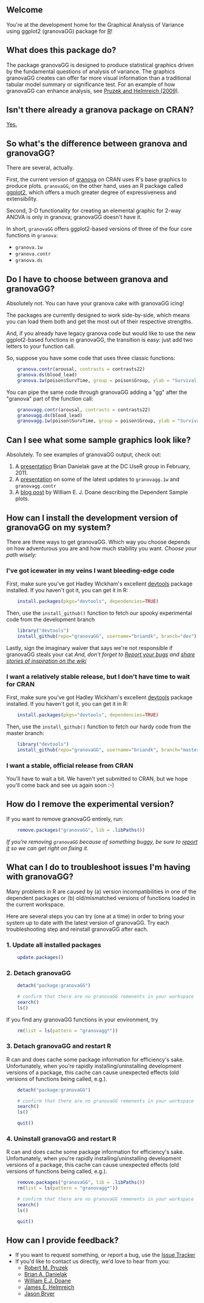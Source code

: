 ## Welcome
You're at the development home for the Graphical Analysis of Variance using ggplot2 (granovaGG) package for [R]!

## What does this package do?
The package granovaGG is designed to produce statistical graphics driven by the fundamental questions of analysis of variance. The graphics granovaGG creates can offer far more visual information than a traditional tabular model summary or significance test. For an example of how granovaGG can enhance analysis, see [Pruzek and Helmreich (2009)].

## Isn't there already a granova package on CRAN?
[Yes.][granovaClassic]

## So what's the difference between granova and granovaGG?
There are several, actually.

First, the current version of [granova][granovaClassic] on CRAN uses R's base graphics to produce plots. `granovaGG`, on the other hand, uses an R package called [ggplot2][ggplot2], which offers a much greater degree of expressiveness and extensibility.

Second, 3-D functionality for creating an elemental graphic for 2-way ANOVA is only in granova; granovaGG doesn't have it.

In short, `granovaGG` offers ggplot2-based versions of three of the four core functions in `granova`:

  *  `granova.1w`
  *  `granova.contr`
  *  `granova.ds` 

## Do I have to choose between granova and granovaGG?
Absolutely not. You can have your granova cake with granovaGG icing!

The packages are currently designed to work side-by-side, which means you can load them both and get the most out of their respective strengths.

And, if you already have legacy granova code but would like to use the new ggplot2-based functions in granovaGG, the transition is easy: just add two letters to your function call.

So, suppose you have some code that uses three classic functions:

```r
    granova.contr(arousal, contrasts = contrasts22)
    granova.ds(blood_lead)
    granova.1w(poison$SurvTime, group = poison$Group, ylab = "Survival Time")
```

You can pipe the same code through granovaGG adding a "gg" after the "granova" part of the function call:

```r
    granovagg.contr(arousal, contrasts = contrasts22)
    granovagg.ds(blood_lead)
    granovagg.1w(poison$SurvTime, group = poison$Group, ylab = "Survival Time")
```

## Can I see what some sample graphics look like?
Absolutely. To see examples of granovaGG output, check out:

1.  A [presentation][Feb2011Presentation] Brian Danielak gave at the DC UseR group in February, 2011.
2.  A [presentation][2011July14Presentation] on some of the latest updates to `granovagg.1w` and `granovagg.contr`
3.  A [blog post][DoaneBlog] by William E. J. Doane describing the Dependent Sample plots.

## How can I install the development version of granovaGG on my system?
There are three ways to get granovaGG. Which way you choose depends on how adventurous you are and how much stability you want. *Choose your path wisely:*

### I've got icewater in my veins I want bleeding-edge code
First, make sure you've got Hadley Wickham's excellent [devtools][devtools] package installed. If you haven't got it, you can get it in R:

```r
    install.packages(pkgs="devtools", dependencies=TRUE)
```

Then, use the `install_github()` function to fetch our spooky experimental code from the development branch

```r
    library("devtools")
    install_github(repo="granovaGG", username="briandk", branch="dev")
```
        
Lastly, sign the imaginary waiver that says we're not responsible if granovaGG steals your cat *And, don't forget to [Report your bugs][issueTracker] and [share stories of inspiration on the wiki][wiki]*
        
### I want a relatively stable release, but I don't have time to wait for CRAN
First, make sure you've got Hadley Wickham's excellent [devtools][devtools] package installed. If you haven't got it, you can get it in R:

```r
    install.packages(pkgs="devtools", dependencies=TRUE)
```    
Then, use the `install_github()` function to fetch our hardy code from the master branch:

```r
    library("devtools")
    install_github(repo="granovaGG", username="briandk", branch="master")
```

### I want a stable, official release from CRAN
You'll have to wait a bit. We haven't yet submitted to CRAN, but we hope you'll come back and see us again soon :-)

## How do I remove the experimental version?

If you want to remove granovaGG entirely, run: 

```r
    remove.packages("granovaGG", lib = .libPaths())
```

*If you're removing `granovaGG` because of something buggy, be sure to [report it][issueTracker] so we can get right on fixing it.*

## What can I do to troubleshoot issues I'm having with granovaGG?

Many problems in R are caused by (a) version incompatibilities in one of the dependent packages or (b) old/mismatched versions of functions loaded in the current workspace.

Here are several steps you can try (one at a time) in order to bring your system up to date with the latest version of granovaGG. Try each troubleshooting step and reinstall granovaGG after each.

### 1. Update all installed packages
```r
    update.packages()
```

### 2. Detach granovaGG
```r
    detach("package:granovaGG")

    # confirm that there are no granovaGG remenents in your workspace
    search()
    ls()
```

If you find any granovaGG functions in your environment, try
```r
    rm(list = ls(pattern = "granovagg*"))
```

### 3. Detach granovaGG and restart R

R can and does cache some package information for efficiency's sake. Unfortunately, when you're rapidly installing/uninstalling development versions of a package, this cache can cause unexpected effects (old versions of functions being called, e.g.).
```r
    detach("package:granovaGG")

    # confirm that there are no granovaGG remenents in your workspace
    search()
    ls()

    quit()
```

### 4. Uninstall granovaGG and restart R

R can and does cache some package information for efficiency's sake. Unfortunately, when you're rapidly installing/uninstalling development versions of a package, this cache can cause unexpected effects (old versions of functions being called, e.g.).
```r
    remove.packages("granovaGG", lib = .libPaths())
    rm(list = ls(pattern = "granovagg*"))

    # confirm that there are no granovaGG remenents in your workspace
    search()
    ls()

    quit()
```



## How can I provide feedback?
*  If you want to request something, or report a bug, use the [Issue Tracker][issueTracker]
*  If you'd like to contact us directly, we'd love to hear from you:
    *  [Robert M. Pruzek](mailto:rpruzek@uamail.albany.edu)
    *  [Brian A. Danielak](mailto:BrianDK@umd.edu)
    *  [William E.J. Doane](mailto:wdoane@Bennington.edu)
    *  [James E. Helmreich](mailto:James.Helmreich@marist.edu)
    *  [Jason Bryer](mailto:jason@bryer.org)



[R]: http://www.r-project.org
[Pruzek and Helmreich (2009)]: http://www.amstat.org/publications/jse/v17n1/helmreich.html
[granovaClassic]: http://cran.r-project.org/web/packages/granova/index.html
[ggplot2]: http://cran.r-project.org/web/packages/ggplot2/index.html
[Feb2011Presentation]: http://www.google.com/url?q=http%3A%2F%2Fdl.dropbox.com%2Fu%2F382638%2FBrian-Danielak-granova.pdf&sa=D&sntz=1&usg=AFQjCNGAu0dsFF_GaDjVzLv52fqRScVDSA
[2011July14Presentation]: http://dl.dropbox.com/u/382638/DanielakGranovaRevision20110714.pdf
[DoaneBlog]: http://DrDoane.com/2011/08/198/
[gitGranovaInstall]: http://cl.ly/090m3t2g0a1c25111p2n
[gitDownload]: http://cl.ly/1x0y402p3e1p413Z172N
[issueTracker]: https://github.com/briandk/granovaGG/issues
[wiki]: https://github.com/briandk/granovaGG/wiki
[devtools]: http://cran.r-project.org/web/packages/devtools/index.html